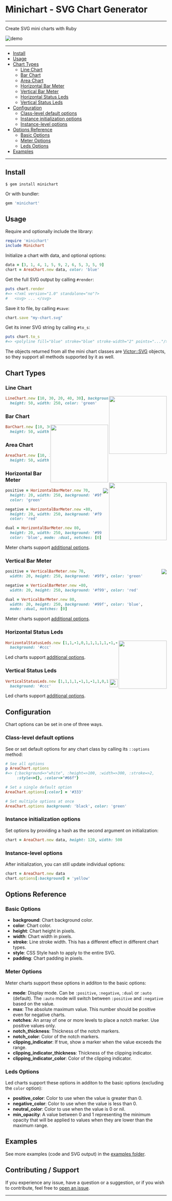 # Minichart - SVG Chart Generator

---

Create SVG mini charts with Ruby

![demo](examples/multiple.svg)

---

* [Install](#install)
* [Usage](#usage)
* [Chart Types](#chart-types)
  * [Line Chart](#line-chart)
  * [Bar Chart](#bar-chart)
  * [Area Chart](#area-chart)
  * [Horizontal Bar Meter](#horizontal-bar-meter)
  * [Vertical Bar Meter](#vertical-bar-meter)
  * [Horizontal Status Leds](#horizontal-status-leds)
  * [Vertical Status Leds](#vertical-status-leds)
* [Configuration](#configuration)
  * [Class-level default options](#class-level-default-options)
  * [Instance initialization options](#instance-initialization-options)
  * [Instance-level options](#instance-level-options)
* [Options Reference](#options-reference)
  * [Basic Options](#basic-options)
  * [Meter Options](#meter-options)
  * [Leds Options](#leds-options)
* [Examples](#examples)

---

## Install

```shell
$ gem install minichart
```

Or with bundler:

```ruby
gem 'minichart'
```

## Usage

Require and optionally include the library:

```ruby
require 'minichart'
include Minichart
```

Initialize a chart with data, and optional options:

```ruby
data = [3, 1, 4, 1, 5, 9, 2, 6, 5, 3, 5, 9]
chart = AreaChart.new data, color: 'blue'
```

Get the full SVG output by calling `#render`:

```ruby
puts chart.render
#=> <?xml version="1.0" standalone="no"?>
#   <svg> ... </svg>
```

Save it to file, by calling `#save`:

```ruby
chart.save "my-chart.svg"
```

Get its inner SVG string by calling `#to_s`:

```ruby
puts chart.to_s
#=> <polyline fill="blue" stroke="blue" stroke-width="2" points="..."/>
```


The objects returned from all the mini chart classes are [Victor::SVG][2] objects, so they support all methods supported by it as well.

## Chart Types

### Line Chart

<img src='examples/line_chart.svg' align='right' width=180>

```ruby
LineChart.new [10, 30, 20, 40, 30], background: '#eee',
  height: 50, width: 250, color: 'green'
```

### Bar Chart

<img src='examples/bar_chart.svg' align='right' width=180>

```ruby
BarChart.new [10, 30, 20, 40, 30], background: '#eee',
  height: 50, width: 250, color: 'green'
```

### Area Chart

<img src='examples/area_chart.svg' align='right' width=180>

```ruby
AreaChart.new [10, 30, 20, 40, 30], background: '#eee',
  height: 50, width: 250, color: 'green'
```

### Horizontal Bar Meter

<img src='examples/multiple_horizontal_bars.svg' align='right'>

```ruby
positive = HorizontalBarMeter.new 70,
  height: 20, width: 250, background: '#9f9',
  color: 'green'

negative = HorizontalBarMeter.new -80,
  height: 20, width: 250, background: '#f99',
  color: 'red'

dual = HorizontalBarMeter.new 80,
  height: 20, width: 250, background: '#99f',
  color: 'blue', mode: :dual, notches: [0]
```

Meter charts support [additional options](#meter-options).

### Vertical Bar Meter

<img src='examples/multiple_vertical_bars.svg' align='right'>

```ruby
positive = VerticalBarMeter.new 70,
  width: 20, height: 250, background: '#9f9', color: 'green'

negative = VerticalBarMeter.new -80,
  width: 20, height: 250, background: '#f99', color: 'red'

dual = VerticalBarMeter.new 80,
  width: 20, height: 250, background: '#99f', color: 'blue',
  mode: :dual, notches: [0]
```

Meter charts support [additional options](#meter-options).

### Horizontal Status Leds

<img src='examples/horizontal_status_leds.svg' align='right' width=150>

```ruby
HorizontalStatusLeds.new [1,1,-1,0,1,1,1,1,1,-1,-1,1],
  background: '#ccc'
```

Led charts support [additional options](#leds-options).

### Vertical Status Leds

<img src='examples/vertical_status_leds.svg' align='right' width=25>

```ruby
VerticalStatusLeds.new [1,1,1,1,-1,1,-1,1,0,1],
  background: '#ccc'
```

Led charts support [additional options](#leds-options).


## Configuration

Chart options can be set in one of three ways.

### Class-level default options

See or set default options for any chart class by calling its `::options` method:

```ruby
# See all options
p AreaChart.options
#=> {:background=>"white", :height=>100, :width=>300, :stroke=>2,
     :style=>{}, :color=>"#66f"}

# Set a single default option
AreaChart.options[:color] = '#333'

# Set multiple options at once
AreaChart.options background: 'black', color: 'green'
```

### Instance initialization options

Set options by providing a hash as the second argument on initialization:

```ruby
chart = AreaChart.new data, height: 120, width: 500
```

### Instance-level options

After initialization, you can still update individual options:

```ruby
chart = AreaChart.new data
chart.options[:background] = 'yellow'
```

## Options Reference

### Basic Options

- **background**: Chart background color.
- **color**: Chart color.
- **height**: Chart height in pixels.
- **width**: Chart width in pixels.
- **stroke**: Line stroke width. This has a different effect in different chart types.
- **style**: CSS Style hash to apply to the entire SVG.
- **padding**: Chart padding in pixels.

### Meter Options

Meter charts support these options in additon to the basic options:

- **mode**: Display mode. Can be `:positive`, `:negative`, `:dual` or `:auto` (default).
  The `:auto` mode will switch between `:positive` and `:negative` based on the
  value.
- **max**: The absolute maximum value. This number should be positive even for negative
  charts.
- **notches**: An array of one or more levels to place a notch marker. Use positive values
  only.
- **notch_thickness**: Thickness of the notch markers.
- **notch_color**: Color of the notch markers.
- **clipping_indicator**: If true, show a marker when the value exceeds the range.
- **clipping_indicator_thickness**: Thickness of the clipping indicator.
- **clipping_indicator_color**: Color of the clipping indicator.

### Leds Options

Led charts support these options in additon to the basic options (excluding
the `color` option):

- **positive_color**: Color to use when the value is greater than 0.
- **negative_color**: Color to use when the value is less than 0.
- **neutral_color**: Color to use when the value is 0 or nil.
- **min_opacity**: A value between 0 and 1 representing the minimum opacity that will be applied to values when they are lower than the maximum range.

## Examples

See more examples (code and SVG output) in the [examples folder][1].

## Contributing / Support

If you experience any issue, have a question or a suggestion, or if you wish
to contribute, feel free to [open an issue][issues].

---

[1]: https://github.com/DannyBen/minichart/tree/master/examples#examples
[2]: https://github.com/DannyBen/victor
[issues]: https://github.com/DannyBen/minichart/issues